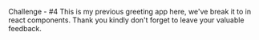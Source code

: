Challenge - #4
This is my previous greeting app here, we've break it to in react components. Thank you kindly don't forget to leave your valuable feedback.
